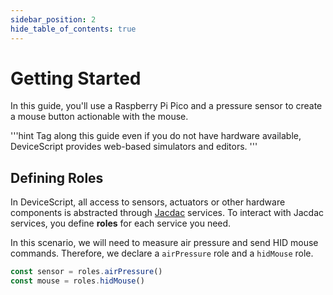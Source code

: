 ```yaml
---
sidebar_position: 2
hide_table_of_contents: true
---
```


# Getting Started

In this guide, you'll use a Raspberry Pi Pico and a pressure sensor to create a mouse button actionable with the mouse.

'''hint
Tag along this guide even if you do not have hardware
available, DeviceScript provides 
web-based simulators and editors.
'''

## Defining Roles

In DeviceScript, all access to sensors, actuators or other hardware components is abstracted through [Jacdac](https://aka.ms/jacdac) services.
To interact with Jacdac services, you define **roles** for each service you need.

In this scenario, we will need to measure air pressure and send HID mouse commands. Therefore, we declare a `airPressure` role and a `hidMouse` role.

```ts
const sensor = roles.airPressure()
const mouse = roles.hidMouse()
```

